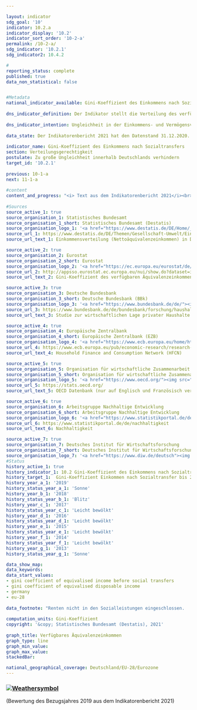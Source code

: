 ```yaml
---

layout: indicator    
sdg_goal: '10'    
indicator: 10.2.a    
indicator_display: '10.2'    
indicator_sort_order: '10-2-a'    
permalink: /10-2-a/    
sdg_indicator: '10.2.1'    
sdg_indicator2: 10.4.2    

#    
reporting_status: complete    
published: true    
data_non_statistical: false    


#Metadata    
national_indicator_available: Gini-Koeffizient des Einkommens nach Sozialtransfers    
    
dns_indicator_definition: Der Indikator stellt die Verteilung des verfügbaren Äquivalenzeinkommens pro Person mittels Gini-Koeffizienten dar.    
    
dns_indicator_intention: Ungleichheit in der Einkommens- und Vermögensverteilung ist ein grundsätzlich akzeptierter Bestandteil einer dynamischen Marktwirtschaft. Allerdings muss die Einkommens- und Vermögensspreizung moderat und die soziale Teilhabe aller gewährleistet bleiben. Durch entsprechende Rahmenbedingungen sowie zielgerichtete Umverteilung von Einkommen mittels Steuern und Sozialleistungen soll erreicht werden, dass der Gini-Koeffizient des verfügbaren Äquivalenzeinkommens bis 2030 unterhalb des EU-28-Wertes liegt.    
    
data_state: Der Indikatorenbericht 2021 hat den Datenstand 31.12.2020. Die Daten auf der DNS-Online Plattform werden regelmäßig aktualisiert, sodass online aktuellere Daten verfügbar sein können als im Indikatorenbericht 2021 veröffentlicht.    
    
indicator_name: Gini-Koeffizient des Einkommens nach Sozialtransfers    
section: Verteilungsgerechtigkeit    
postulate: Zu große Ungleichheit innerhalb Deutschlands verhindern    
target_id: '10.2.1'    
    
previous: 10-1-a    
next: 11-1-a    
    
#content    
content_and_progress: "<i> Text aus dem Indikatorenbericht 2021</i><br><br>Der Gini-Koeffizient ist ein statistisches Ungleichverteilungsmaß. Er nimmt einen Wert zwischen 0 und 1 an. Verfügt jede Person über exakt das gleiche Einkommen, so nimmt der Koeffizient den Wert 0 an. Erhält dagegen eine einzige Person das gesamte Einkommen, so beträgt der Gini-Koeffizient 1 und gibt somit die Situation bei maximaler Ungleichverteilung an. Je kleiner der Gini-Koeffizient, umso gleicher ist somit das Einkommen verteilt.<br><br>Das Äquivalenzeinkommen ist ein Wert, der sich aus dem Gesamteinkommen eines Haushalts und der Anzahl und dem Alter der von diesem Einkommen lebenden Personen ergibt. Mithilfe einer Äquivalenzskala werden die Einkommen nach Haushaltsgröße und Zusammensetzung gewichtet, da durch die gemeinsame Nutzung von Wohnraum und Haushaltsgeräten Einspareffekte auftreten. Somit wird ein Vergleich der Einkommen unabhängig von Haushaltsgröße oder Alter der Haushaltsmitglieder ermöglicht, da das Äquivalenzeinkommen jedem Haushaltsmitglied in gleicher Höhe zugeordnet wird. Das verfügbare Äquivalenzeinkommen ist das Einkommen (einschließlich Sozialtransfers) eines Haushalts nach Steuern und anderen Abzügen und somit das Einkommen, das für Ausgaben und Sparen zur Verfügung steht. Abzugrenzen davon ist das Äquivalenzeinkommen vor Sozialleistungen, bei dem das verfügbare Einkommen ohne eventuelle Sozialtransfers (zum Beispiel Arbeitslosengeld oder Wohnbeihilfe) betrachtet wird, sowie das Markteinkommen, das sich vor Steuern, Sozialabgaben und Sozialleistungen errechnet. Bei allen betrachteten Einkommen wird nicht unterschieden, welche Quellen zur Einkommenserzielung dienen (etwa Arbeitslohn, Mieteinkünfte oder Kapitalerträge).<br><br>Die Ausgangsdaten zum Äquivalenzeinkommen stammen aus der europaweit harmonisierten jährlichen Statistik über Einkommen und Lebensbedingungen (EU-SILC). Die Angaben zur Vermögensverteilung stammen aus der von der Europäischen Zentralbank unregelmäßig durchgeführten „Household Finance and Consumption Survey (HFCS)“. Dabei wird methodisch kompensiert, dass in freiwilligen Stichprobenerhebungen Haushalte mit hohem Einkommen beziehungsweise großem Vermögen unterrepräsentiert sind. Somit sind sowohl für Einkommen als auch für Vermögen die Werte für Deutschland mit denen für Europa bzw. die Eurozone methodisch vergleichbar. Da aus EU-SILC kein Gini-Koeffizient für das Markteinkommen berechnet wird, wird hierfür auf die Angaben aus dem Sozio-oekonomischen Panel (SOEP) des Deutschen Instituts für Wirtschafsforschung zurückgegriffen.<br><br>Wie in den vergangenen Jahren entspricht der Gini-Koeffizient des verfügbaren Äquivalenzeinkommens für Deutschland (2019: 0,297) nahezu dem Wert für die Europäische Union (2019: 0,307) und zeigt einen stabilen Verlauf über die Jahre. Somit liegen zwischen Deutschland und Europa keine signifikanten Unterschiede in der Einkommensverteilung vor. Weiterhin liegt der Gini-Koeffizient des verfügbaren Äquivalenzeinkommens klar unter dem Gini-Koeffizienten des Äquivalenzeinkommens vor Sozialleistungen (0,297 zu 0,352). Erwartungsgemäß lag der Gini-Koeffizient des Markteinkommens mit 0,500 (2017) höher. Somit tragen in Deutschland also Sozialleistungen, Sozialversicherungen und Steuern erheblich zum Abbau von Ungleichheiten beim verfügbaren Einkommen bei.<br><br>Vermögen sind mit Blick auf den entsprechenden Gini-Koeffizienten (2017: 0,739) in Deutschland wesentlich ungleicher als die Einkommen verteilt. Dabei zeigt sich auch im Zeitverlauf kaum eine Veränderung (2010: 0,758 und 2014: 0,762). Für die Eurozone lag der Wert im Jahr 2017 bei 0,695 und somit niedriger als der Wert in Deutschland. Allerdings relativieren einige durch den Gini-Koeffizienten nicht abgedeckte Faktoren den Eindruck einer überdurchschnittlich hohen Vermögensungleichheit. So werden bei der Bewertung des Vermögens zukünftige Renten- und Pensionsansprüche nicht berücksichtigt. Zudem leben Menschen in Deutschland im Vergleich zu anderen europäischen Ländern wegen des stärker ausgeprägten Mieterschutzes häufiger zur Miete als in einer eigenen Immobilie."    
    
#Sources    
source_active_1: true                    
source_organisation_1: Statistisches Bundesamt
source_organisation_1_short: Statistisches Bundesamt (Destatis)                
source_organisation_logo_1: '<a href="https://www.destatis.de/DE/Home/_inhalt.html"><img src="https://g205sdgs.github.io/sdg-indicators/public/logos/destatis.png" alt=" Statistisches Bundesamt (Destatis)" title="Klicken Sie hier um zu der Homepage der Organisation zu gelangen" style="border: transparent"/></a>'
source_url_1: https://www.destatis.de/DE/Themen/Gesellschaft-Umwelt/Einkommen-Konsum-Lebensbedingungen/Lebensbedingungen-Armutsgefaehrdung/Tabellen/einkommensverteilung-silc.html                        
source_url_text_1: Einkommensverteilung (Nettoäquivalenzeinkommen) in Deutschland                        

source_active_2: true                    
source_organisation_2: Eurostat
source_organisation_2_short: Eurostat                
source_organisation_logo_2: '<a href="https://ec.europa.eu/eurostat/de/home"><img src="https://g205sdgs.github.io/sdg-indicators/public/logos/eurostat.png" alt=" Eurostat" title="Klicken Sie hier um zu der Homepage der Organisation zu gelangen" style="border: transparent"/></a>'
source_url_2: http://appsso.eurostat.ec.europa.eu/nui/show.do?dataset=ilc_di12c&lang=de                        
source_url_text_2: Gini-Koeffizient des verfügbaren Äquivalenzeinkommens vor Sozialleistungen (Renten von den Sozialleistungen ausgeschlossen) - EU-SILC Erhebung                        

source_active_3: true                    
source_organisation_3: Deutsche Bundesbank
source_organisation_3_short: Deutsche Bundesbank (BBk)                
source_organisation_logo_3: '<a href="https://www.bundesbank.de/de/"><img src="https://g205sdgs.github.io/sdg-indicators/public/logos/bundesbank.png" alt=" Deutsche Bundesbank (BBk)" title="Klicken Sie hier um zu der Homepage der Organisation zu gelangen" style="border: transparent"/></a>'
source_url_3: https://www.bundesbank.de/de/bundesbank/forschung/haushaltsstudie                        
source_url_text_3: Studie zur wirtschaftlichen Lage privater Haushalte                        

source_active_4: true                    
source_organisation_4: Europäische Zentralbank
source_organisation_4_short: Europäische Zentralbank (EZB)                
source_organisation_logo_4: '<a href="https://www.ecb.europa.eu/home/html/index.de.html"><img src="https://g205sdgs.github.io/sdg-indicators/public/logos/ezb.png" alt=" Europäische Zentralbank (EZB)" title="Klicken Sie hier um zu der Homepage der Organisation zu gelangen" style="border: transparent"/></a>'
source_url_4: https://www.ecb.europa.eu/pub/economic-research/research-networks/html/researcher_hfcn.en.html                        
source_url_text_4: Household Finance and Consumption Network (HFCN)                        

source_active_5: true                    
source_organisation_5: Organisation für wirtschaftliche Zusammenarbeit und Entwicklung
source_organisation_5_short: Organisation für wirtschaftliche Zusammenarbeit und Entwicklung (OECD)                
source_organisation_logo_5: '<a href="https://www.oecd.org/"><img src="https://g205sdgs.github.io/sdg-indicators/public/logos/oecd.png" alt=" Organisation für wirtschaftliche Zusammenarbeit und Entwicklung (OECD)" title="Klicken Sie hier um zu der Homepage der Organisation zu gelangen" style="border: transparent"/></a>'
source_url_5: https://stats.oecd.org/                        
source_url_text_5: OECD Datenbank (nur auf Englisch und Französisch verfügbar)                        

source_active_6: true                    
source_organisation_6: Arbeitsgruppe Nachhaltige Entwicklung
source_organisation_6_short: Arbeitsgruppe Nachhaltige Entwicklung                
source_organisation_logo_6: '<a href="https://www.statistikportal.de/de/nachhaltigkeit"><img src="https://g205sdgs.github.io/sdg-indicators/public/logos/vwgdl.png" alt=" Arbeitsgruppe Nachhaltige Entwicklung" title="Klicken Sie hier um zu der Homepage der Organisation zu gelangen" style="border: transparent"/></a>'
source_url_6: https://www.statistikportal.de/de/nachhaltigkeit                        
source_url_text_6: Nachhaltigkeit                        

source_active_7: true                    
source_organisation_7: Deutsches Institut für Wirtschaftsforschung
source_organisation_7_short: Deutsches Institut für Wirtschaftsforschung (DIW)                
source_organisation_logo_7: '<a href="https://www.diw.de/deutsch"><img src="https://g205sdgs.github.io/sdg-indicators/public/logos/diw.png" alt=" Deutsches Institut für Wirtschaftsforschung (DIW)" title="Klicken Sie hier um zu der Homepage der Organisation zu gelangen" style="border: transparent"/></a>'    
#Status    
history_active_1: true
history_indicator_1: 10.2 Gini-Koeffizient des Einkommens nach Sozialtransfers
history_target_1:  Gini-Koeffizient Einkommen nach Sozialtransfer bis 2030 unterhalb des EU-28-Wertes
history_year_a_1: '2019'                            
history_status_year_a_1: 'Sonne'
history_year_b_1: '2018'                            
history_status_year_b_1: 'Blitz'
history_year_c_1: '2017'                            
history_status_year_c_1: 'Leicht bewölkt'
history_year_d_1: '2016'                            
history_status_year_d_1: 'Leicht bewölkt'
history_year_e_1: '2015'                            
history_status_year_e_1: 'Leicht bewölkt'
history_year_f_1: '2014'                            
history_status_year_f_1: 'Leicht bewölkt'
history_year_g_1: '2013'                            
history_status_year_g_1: 'Sonne'    

data_show_map:     
data_keywords:    
data_start_values:     
- gini coefficient of equivalised income before social transfers
- gini coefficient of equivalised disposable income
- germany
- eu-28
    
data_footnote: "Renten nicht in den Sozialleistungen eingeschlossen.    Gini-Koeffizient des verfügbaren Äquivalenzeinkommens: bis 2009 EU-27, ab 2010 EU-28."    
    
computation_units: Gini-Koeffizient    
copyright: '&copy; Statistisches Bundesamt (Destatis), 2021'
    
graph_title: Verfügbares Äquivalenzeinkommen    
graph_type: line    
graph_min_value:     
graph_max_value:     
stackedBar:     

national_geographical_coverage: Deutschland/EU-28/Eurozone    
---    
```

<div>
  <div class="my-header">
    <h3>
      <a href="https://sustainabledevelopment-deutschland.github.io/status/"><img src="https://g205sdgs.github.io/sdg-indicators/public/Wettersymbole/Sonne.png" title="Der Indikator ist 'on track' und wird bei Fortsetzung der Entwicklung das Ziel voraussichtlich erfüllen oder erfüllt es bereits jetzt." alt="Weathersymbol" />
      </a>
    </h3>
  </div>
  <div class="my-header-note">
    <span> (Bewertung des Bezugsjahres 2019 aus dem Indikatorenbericht 2021)</span>
  </div>
</div>